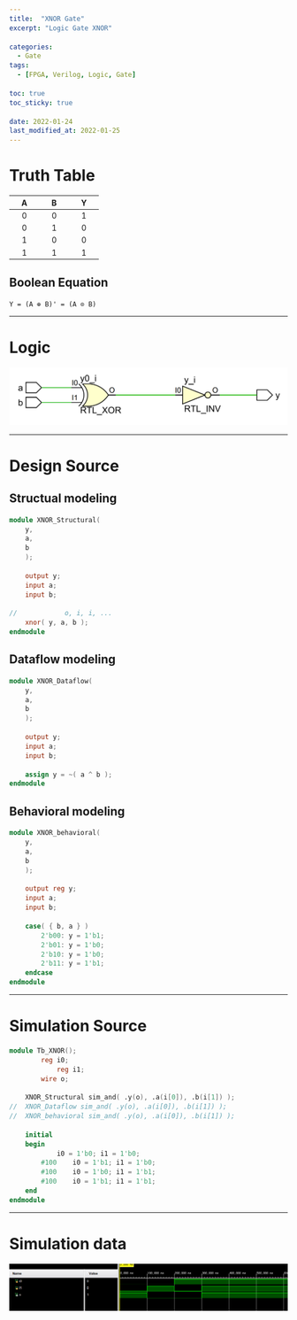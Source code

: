 ```yaml
---
title:  "XNOR Gate"
excerpt: "Logic Gate XNOR"

categories:
  - Gate
tags:
  - [FPGA, Verilog, Logic, Gate]

toc: true
toc_sticky: true
 
date: 2022-01-24
last_modified_at: 2022-01-25
---
```


# Truth Table

| &nbsp; &nbsp; A &nbsp; &nbsp; | &nbsp; &nbsp; B &nbsp; &nbsp; | &nbsp; &nbsp; Y &nbsp; &nbsp; |
|:---:|:---:|:---:|
|  0  |  0  |  1  |
|  0  |  1  |  0  |
|  1  |  0  |  0  |
|  1  |  1  |  1  |

## Boolean Equation

	Y = (A ⊕ B)' = (A ⊙ B) 

---

# Logic

![XNOR](/images/2022-01-24-XNOR_GATE/gate.png)

---

# Design Source

## Structual modeling

```verilog
module XNOR_Structural(
	y,
	a,
	b
	);
     
	output y;
	input a;
	input b;

//            o, i, i, ...
	xnor( y, a, b );
endmodule
```

## Dataflow modeling

```verilog
module XNOR_Dataflow(
	y,
	a,
	b
	);
     
	output y;
	input a;
	input b;

	assign y = ~( a ^ b );
endmodule
```

## Behavioral modeling

```verilog
module XNOR_behavioral(
	y,
	a,
	b
	);
     
	output reg y;
	input a;
	input b;

	case( { b, a } )
		2'b00: y = 1'b1;
		2'b01: y = 1'b0;
		2'b10: y = 1'b0;
		2'b11: y = 1'b1;
	endcase
endmodule
```
---

# Simulation Source

```verilog
module Tb_XNOR();
     	reg i0;
        	reg i1;
     	wire o;

	XNOR_Structural sim_and( .y(o), .a(i[0]), .b(i[1]) );
//	XNOR_Dataflow sim_and( .y(o), .a(i[0]), .b(i[1]) );
//	XNOR_behavioral sim_and( .y(o), .a(i[0]), .b(i[1]) );

	initial
	begin
			i0 = 1'b0; i1 = 1'b0;
		#100	i0 = 1'b1; i1 = 1'b0;
		#100 	i0 = 1'b0; i1 = 1'b1;
		#100 	i0 = 1'b1; i1 = 1'b1;
	end
endmodule
```
---

# Simulation data

![Tb_XNOR](/images/2022-01-24-XNOR_GATE/tb.png)
